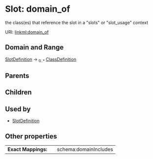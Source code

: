 
# Slot: domain_of


the class(es) that reference the slot in a "slots" or "slot_usage" context

URI: [linkml:domain_of](https://w3id.org/linkml/domain_of)


## Domain and Range

[SlotDefinition](SlotDefinition.md) &#8594;  <sub>0..\*</sub> [ClassDefinition](ClassDefinition.md)

## Parents


## Children


## Used by

 * [SlotDefinition](SlotDefinition.md)

## Other properties

|  |  |  |
| --- | --- | --- |
| **Exact Mappings:** | | schema:domainIncludes |

